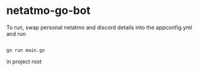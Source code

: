 # netatmo-go-bot

To run, swap personal netatmo and discord details into the appconfig.yml and run 

```

go run main.go

```

in project root
